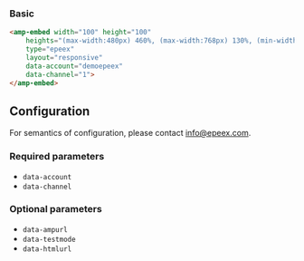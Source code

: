 <!--
Copyright 2018 The AMP HTML Authors. All Rights Reserved.

Licensed under the Apache License, Version 2.0 (the "License");
you may not use this file except in compliance with the License.
You may obtain a copy of the License at

      http://www.apache.org/licenses/LICENSE-2.0

Unless required by applicable law or agreed to in writing, software
distributed under the License is distributed on an "AS-IS" BASIS,
WITHOUT WARRANTIES OR CONDITIONS OF ANY KIND, either express or implied.
See the License for the specific language governing permissions and
limitations under the License.
-->


### Basic

```html
<amp-embed width="100" height="100"
	heights="(max-width:480px) 460%, (max-width:768px) 130%, (min-width: 769px) 85%, 75%"
    type="epeex"
    layout="responsive"
    data-account="demoepeex"
    data-channel="1">
</amp-embed>
```


## Configuration

For semantics of configuration, please contact info@epeex.com.


### Required parameters

- `data-account`
- `data-channel`

### Optional parameters

- `data-ampurl`
- `data-testmode`
- `data-htmlurl`